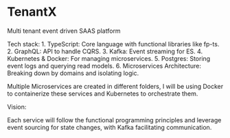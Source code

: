 # TenantX

Multi tenant event driven SAAS platform

Tech stack: 1. TypeScript: Core language with functional libraries like fp-ts. 2. GraphQL: API to handle CQRS. 3. Kafka: Event streaming for ES. 4. Kubernetes & Docker: For managing microservices. 5. Postgres: Storing event logs and querying read models. 6. Microservices Architecture: Breaking down by domains and isolating logic.

Multiple Microservices are created in different folders, I will be using Docker to containerize these services and Kubernetes to orchestrate them.

Vision:

Each service will follow the functional programming principles and leverage event sourcing for state changes, with Kafka facilitating communication.
